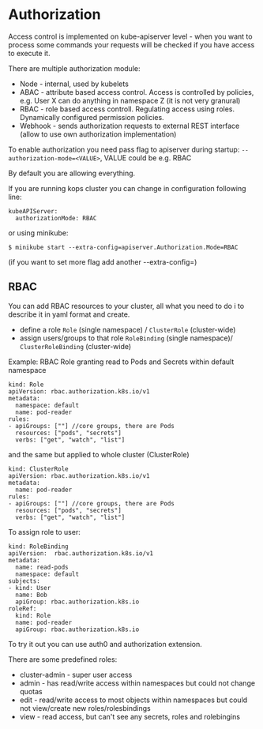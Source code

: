 # Authorization

Access control is implemented on kube-apiserver level - when you want to process some commands your requests will be checked if you have access to execute it.

There are multiple authorization module:
- Node - internal, used by kubelets
- ABAC - attribute based access control. Access is controlled by policies, e.g. User X can do anything in namespace Z (it is not very granural)
- RBAC - role based access controll. Regulating access using roles. Dynamically configured permission policies.
- Webhook - sends authorization requests to external REST interface (allow to use own authorization implementation)

To enable authorization you need pass flag to apiserver during startup: `--authorization-mode=<VALUE>`, VALUE could be e.g. RBAC

By default you are allowing everything.

If you are running kops cluster you can change in configuration following line:
```
kubeAPIServer:
  authorizationMode: RBAC
```
or using minikube:
```
$ minikube start --extra-config=apiserver.Authorization.Mode=RBAC
```
(if you want to set more flag add another --extra-config=<VALUE>)

## RBAC
You can add RBAC resources to your cluster, all what you need to do i to describe it in yaml format and create. </br>
- define a role `Role` (single namespace) / `ClusterRole` (cluster-wide)
- assign users/groups to that role `RoleBinding` (single namespace)/ `ClusterRoleBinding` (cluster-wide)

Example: RBAC Role granting read to Pods and Secrets within default namespace
```
kind: Role
apiVersion: rbac.authorization.k8s.io/v1
metadata:
  namespace: default
  name: pod-reader
rules:
- apiGroups: [""] //core groups, there are Pods
  resources: ["pods", "secrets"]
  verbs: ["get", "watch", "list"]
```

and the same but applied to whole cluster (ClusterRole)
```
kind: ClusterRole
apiVersion: rbac.authorization.k8s.io/v1
metadata:
  name: pod-reader
rules:
- apiGroups: [""] //core groups, there are Pods
  resources: ["pods", "secrets"]
  verbs: ["get", "watch", "list"]
```

To assign role to user:
```
kind: RoleBinding
apiVersion:  rbac.authorization.k8s.io/v1
metadata:
  name: read-pods
  namespace: default
subjects:
- kind: User
  name: Bob
  apiGroup: rbac.authorization.k8s.io
roleRef:
  kind: Role
  name: pod-reader
  apiGroup: rbac.authorization.k8s.io
```

To try it out you can use auth0 and authorization extension.

There are some predefined roles:
- cluster-admin - super user access
- admin - has read/write access within namespaces but could not change quotas
- edit - read/write access to most objects within namespaces but could not view/create new roles/rolesbindings
- view - read access, but can't see any secrets, roles and rolebingins
